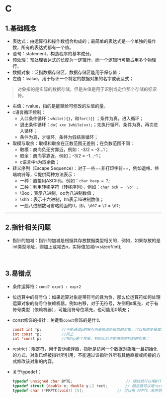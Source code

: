 # C
## 1.基础概念
- 表达式：由运算符和操作数组合构成的；最简单的表达式是一个单独的操作数，所有的表达式都有一个值。
- 语句：statement，构造程序的基本成分。
- 预处理：预处理表达式的长度为一逻辑行，而一个逻辑行可能占用多个物理行。
- 数据对象：泛指数据存储区，数据存储区能用于保存值；
- 左值：lvalue，用于标识一个特定的数据对象的名字或表达式；
> 对象指的是实际的数据存储，但是左值是用于识别或定位那个存储的标识符。
- 右值：rvalue，指的是能赋给可修改的左值的量。
- c语言循环控制：
  - 入口条件循环：`while(){}`，和`for(){}` ；条件为真，进入循环；
  - 退出条件循环：`do{ xxx }while(xx);`；先执行循环，条件为真，再次进入循环；
  - 条件为真，才循环，条件为假结束循环；
- 取模与取余：取模和取余在正数范围无差别；在负数范围不同：
  - 取模：商向负无穷靠近，例如：-3/2  = -2…1；
  - 取余：商向零靠近，例如；-3/2 = -1…-1；
  - c语言中`%`为取余数；
- 转义序列（Escape Sequence）：对于一些==非打印字符==，例如退格、终端响铃等，C提供两种方法表示：
  - 一种：直接用ASCII码，例如：`char beep = 7;`
  - 二种：利用转移字符（转移序列），例如：`char bck = '\b' ;`
  - \0oo：表示八进制，oo为八进制数值；
  - \xhh：表示十六进制，hh表示16进制数值；
  - 一般八进制数可省略前面的0，即，`\007` = `\7` = `\07`;

-----
## 2.指针相关问题
- 指针的加减：指针的加减是根据其存放数据类型相关的，例如，如果存放的是int类型地址，则加上或减去n，实际值加减n×sizeof(int);

  ​

## 3.易错点

- 条件运算符：`cond? expr1 : expr2`

- 位运算中的符号位：如果运算对象是带符号的且为负，那么位运算符如何处理运算对象的符号位依赖机器。例如右移，对于无符号，左侧用`0`填充，对于有符号类型（依赖机器），可能用符号位填充，也可能用0填充；

- const修饰的指针：关键看`const`修饰的是什么

  ```c
  const int *p;			//不能通过p的解引用来修改所指向的对象，可以指向变量或常量；
  int const *p;			//同上
  int *const p;			//指针p是个常量，初始化后不能再指向别的的对象；
  ```

- restrict：限定符，用于告诉编译器，指针是访问一个数据对象唯一且初始化的方式，对象已经被指针所引用，不能通过该指针外所有其他直接或间接的方式修改该对象的内容。

- 关于typedef：

  ```c
  typedef unsigned char BYTE;						 // 随后就可以用BYTE来定义变量了
  typedef struct {double x; double y；} rect;		// 随后就可以用rect 定义相关结构体
  typedef char (*FRPTC(void)) [5];				 // 可以用 FRPTC 来声明一个函数指针，该函数返回一个指向五个char类型元素数组的指针
  ```

  ​